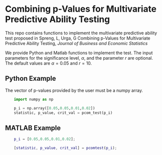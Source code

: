 # Combining p-Values for Multivariate Predictive Ability Testing

This repo contains functions to implement the multivariate predictive ability test 
proposed in Spreng, L, Urga, G Combining p-Values for Multivariate Predictive Ability Testing,
*Journal of Business and Economic Statistics*

We provide Python and Matlab functions to implement the test. The input parameters for the significance level, $\alpha$,
and the parameter $r$ are optional. The default values are $\alpha = 0.05$ and $r=10$.


## Python Example

The vector of p-values provided by the user must be a numpy array. 

```python
    import numpy as np

    p_i = np.array([0.05,0.05,0.01,0.02])
    statistic, p_value, crit_val = pcom_test(p_i)
```


## MATLAB Example

``` matlab
    p_i = [0.05,0.05,0.01,0.02];

    [statistic, p_value, crit_val] = pcomtest(p_i);
```

